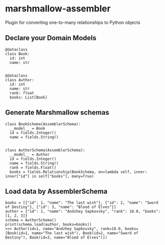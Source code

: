 # marshmallow-assembler
Plugin for converting one-to-many relationships to Python objects

## Declare your Domain Models
```python3
@dataclass
class Book:
  id: int
  name: str


@dataclass
class Author:
  id: int
  name: str
  rank: float
  books: List[Book]
```

## Generate Marshmallow schemas
```python3
class BookSchema(AssemblerSchema):
  __model__ = Book
  id = fields.Integer()
  name = fields.String()


class AuthorSchema(AssemblerSchema):
  __model__ = Author
  id = fields.Integer()
  name = fields.String()
  rank = fields.Float()
  books = fields.Relationship(BookSchema, on=lambda self, inner: inner["id"] in self["books"], many=True)
```

## Load data by AssemblerSchema
```python3
books = [{"id": 1, "name": "The last wish"}, {"id": 2, "name": "Sword of Destiny"}, {"id": 3, "name": "Blood of Elves"}]
author = {"id": 1, "name": "Andzhey Sapkovsky", "rank": 10.0, "books": [1, 2, 3]}
schema = AuthorSchema()
print(schema.load(author, books=books))
>>> Author(id=1, name="Andzhey Sapkovsky", rank=10.0, books=[Book(id=1, name="The last wish"), Book(id=2, name="Sword of Destiny"), Book(id=3, name="Blood of Elves")])
```
